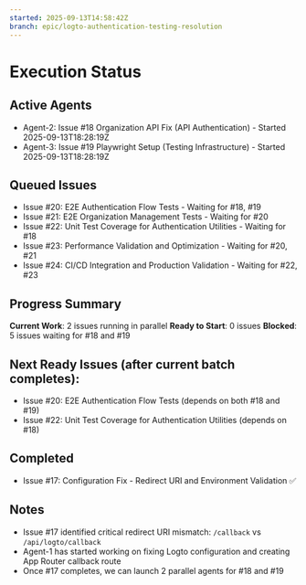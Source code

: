 ```yaml
---
started: 2025-09-13T14:58:42Z
branch: epic/logto-authentication-testing-resolution
---
```


# Execution Status

## Active Agents
- Agent-2: Issue #18 Organization API Fix (API Authentication) - Started 2025-09-13T18:28:19Z
- Agent-3: Issue #19 Playwright Setup (Testing Infrastructure) - Started 2025-09-13T18:28:19Z

## Queued Issues
- Issue #20: E2E Authentication Flow Tests - Waiting for #18, #19
- Issue #21: E2E Organization Management Tests - Waiting for #20
- Issue #22: Unit Test Coverage for Authentication Utilities - Waiting for #18
- Issue #23: Performance Validation and Optimization - Waiting for #20, #21
- Issue #24: CI/CD Integration and Production Validation - Waiting for #22, #23

## Progress Summary
**Current Work**: 2 issues running in parallel
**Ready to Start**: 0 issues
**Blocked**: 5 issues waiting for #18 and #19

## Next Ready Issues (after current batch completes):
- Issue #20: E2E Authentication Flow Tests (depends on both #18 and #19)
- Issue #22: Unit Test Coverage for Authentication Utilities (depends on #18)

## Completed
- Issue #17: Configuration Fix - Redirect URI and Environment Validation ✅

## Notes
- Issue #17 identified critical redirect URI mismatch: `/callback` vs `/api/logto/callback`
- Agent-1 has started working on fixing Logto configuration and creating App Router callback route
- Once #17 completes, we can launch 2 parallel agents for #18 and #19